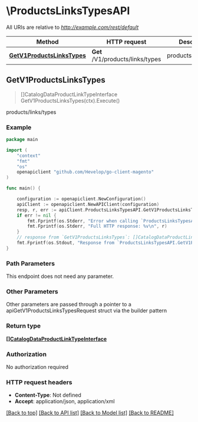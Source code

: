 # \ProductsLinksTypesAPI

All URIs are relative to *http://example.com/rest/default*

Method | HTTP request | Description
------------- | ------------- | -------------
[**GetV1ProductsLinksTypes**](ProductsLinksTypesAPI.md#GetV1ProductsLinksTypes) | **Get** /V1/products/links/types | products/links/types



## GetV1ProductsLinksTypes

> []CatalogDataProductLinkTypeInterface GetV1ProductsLinksTypes(ctx).Execute()

products/links/types



### Example

```go
package main

import (
	"context"
	"fmt"
	"os"
	openapiclient "github.com/Hevelop/go-client-magento"
)

func main() {

	configuration := openapiclient.NewConfiguration()
	apiClient := openapiclient.NewAPIClient(configuration)
	resp, r, err := apiClient.ProductsLinksTypesAPI.GetV1ProductsLinksTypes(context.Background()).Execute()
	if err != nil {
		fmt.Fprintf(os.Stderr, "Error when calling `ProductsLinksTypesAPI.GetV1ProductsLinksTypes``: %v\n", err)
		fmt.Fprintf(os.Stderr, "Full HTTP response: %v\n", r)
	}
	// response from `GetV1ProductsLinksTypes`: []CatalogDataProductLinkTypeInterface
	fmt.Fprintf(os.Stdout, "Response from `ProductsLinksTypesAPI.GetV1ProductsLinksTypes`: %v\n", resp)
}
```

### Path Parameters

This endpoint does not need any parameter.

### Other Parameters

Other parameters are passed through a pointer to a apiGetV1ProductsLinksTypesRequest struct via the builder pattern


### Return type

[**[]CatalogDataProductLinkTypeInterface**](CatalogDataProductLinkTypeInterface.md)

### Authorization

No authorization required

### HTTP request headers

- **Content-Type**: Not defined
- **Accept**: application/json, application/xml

[[Back to top]](#) [[Back to API list]](../README.md#documentation-for-api-endpoints)
[[Back to Model list]](../README.md#documentation-for-models)
[[Back to README]](../README.md)

